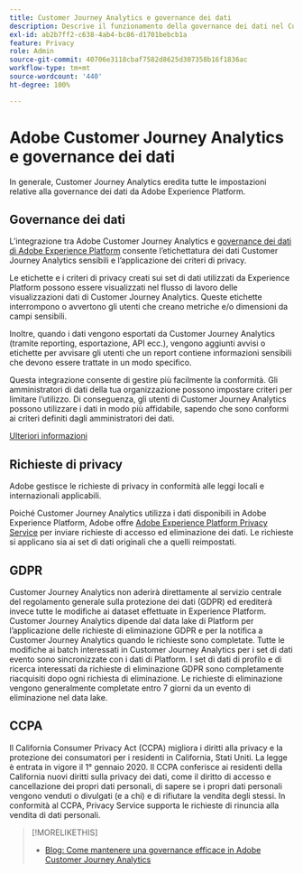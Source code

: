 ```yaml
---
title: Customer Journey Analytics e governance dei dati
description: Descrive il funzionamento della governance dei dati nel Customer Journey Analytics.
exl-id: ab2b7ff2-c638-4ab4-bc86-d1701bebcb1a
feature: Privacy
role: Admin
source-git-commit: 40706e3118cbaf7582d8625d307358b16f1836ac
workflow-type: tm+mt
source-wordcount: '440'
ht-degree: 100%

---
```


# Adobe Customer Journey Analytics e governance dei dati

In generale, Customer Journey Analytics eredita tutte le impostazioni relative alla governance dei dati da Adobe Experience Platform.

## Governance dei dati

L’integrazione tra Adobe Customer Journey Analytics e [governance dei dati di Adobe Experience Platform](https://experienceleague.adobe.com/docs/experience-platform/data-governance/home.html?lang=it) consente l’etichettatura dei dati Customer Journey Analytics sensibili e l’applicazione dei criteri di privacy.

Le etichette e i criteri di privacy creati sui set di dati utilizzati da Experience Platform possono essere visualizzati nel flusso di lavoro delle visualizzazioni dati di Customer Journey Analytics. Queste etichette interrompono o avvertono gli utenti che creano metriche e/o dimensioni da campi sensibili.

Inoltre, quando i dati vengono esportati da Customer Journey Analytics (tramite reporting, esportazione, API ecc.), vengono aggiunti avvisi o etichette per avvisare gli utenti che un report contiene informazioni sensibili che devono essere trattate in un modo specifico.

Questa integrazione consente di gestire più facilmente la conformità. Gli amministratori di dati della tua organizzazione possono impostare criteri per limitare l’utilizzo. Di conseguenza, gli utenti di Customer Journey Analytics possono utilizzare i dati in modo più affidabile, sapendo che sono conformi ai criteri definiti dagli amministratori dei dati.

[Ulteriori informazioni](/help/data-views/data-governance.md)

## Richieste di privacy

Adobe gestisce le richieste di privacy in conformità alle leggi locali e internazionali applicabili.

Poiché Customer Journey Analytics utilizza i dati disponibili in Adobe Experience Platform, Adobe offre [Adobe Experience Platform Privacy Service](https://experienceleague.adobe.com/docs/experience-platform/privacy/home.html?lang=it) per inviare richieste di accesso ed eliminazione dei dati. Le richieste si applicano sia ai set di dati originali che a quelli reimpostati.

## GDPR

Customer Journey Analytics non aderirà direttamente al servizio centrale del regolamento generale sulla protezione dei dati (GDPR) ed erediterà invece tutte le modifiche ai dataset effettuate in Experience Platform. Customer Journey Analytics dipende dal data lake di Platform per l’applicazione delle richieste di eliminazione GDPR e per la notifica a Customer Journey Analytics quando le richieste sono completate. Tutte le modifiche ai batch interessati in Customer Journey Analytics per i set di dati evento sono sincronizzate con i dati di Platform. I set di dati di profilo e di ricerca interessati da richieste di eliminazione GDPR sono completamente riacquisiti dopo ogni richiesta di eliminazione. Le richieste di eliminazione vengono generalmente completate entro 7 giorni da un evento di eliminazione nel data lake.

## CCPA

Il California Consumer Privacy Act (CCPA) migliora i diritti alla privacy e la protezione dei consumatori per i residenti in California, Stati Uniti. La legge è entrata in vigore il 1° gennaio 2020.
Il CCPA conferisce ai residenti della California nuovi diritti sulla privacy dei dati, come il diritto di accesso e cancellazione dei propri dati personali, di sapere se i propri dati personali vengono venduti o divulgati (e a chi) e di rifiutare la vendita degli stessi.
In conformità al CCPA, Privacy Service supporta le richieste di rinuncia alla vendita di dati personali.

>[!MORELIKETHIS]
>
>* [Blog: Come mantenere una governance efficace in Adobe Customer Journey Analytics](https://experienceleaguecommunities.adobe.com/t5/adobe-analytics-blogs/bg-p/adobe-analytics-blogs/page/4)
